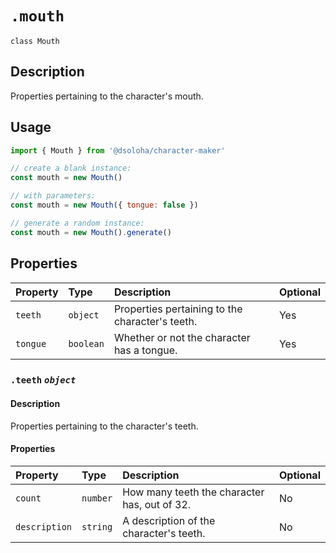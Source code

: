# `.mouth`

`class Mouth`

## Description

Properties pertaining to the character's mouth.

## Usage

```js
import { Mouth } from '@dsoloha/character-maker'

// create a blank instance:
const mouth = new Mouth()

// with parameters:
const mouth = new Mouth({ tongue: false })

// generate a random instance:
const mouth = new Mouth().generate()
```

## Properties

| Property | Type      | Description                                     | Optional |
|:---------|:----------|:------------------------------------------------|:---------|
| `teeth`  | `object`  | Properties pertaining to the character's teeth. | Yes      |
| `tongue` | `boolean` | Whether or not the character has a tongue.      | Yes      |

### `.teeth` *`object`*

#### Description

Properties pertaining to the character's teeth.

#### Properties

| Property      | Type     | Description                                  | Optional |
|:--------------|:---------|:---------------------------------------------|:---------|
| `count`       | `number` | How many teeth the character has, out of 32. | No       |
| `description` | `string` | A description of the character's teeth.      | No       |
